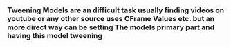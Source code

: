 ### Tweening Models are an difficult task usually finding videos on youtube or any other source uses CFrame Values etc. but an more direct way can be setting The models primary part and having this model tweening
